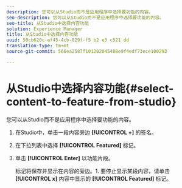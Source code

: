 ```yaml
---
description: 您可以从Studio而不是应用程序中选择要功能的内容。
seo-description: 您可以从Studio而不是应用程序中选择要功能的内容。
seo-title: 从Studio中选择内容功能
solution: Experience Manager
title: 从Studio中选择内容功能
uuid: 50cb620c-ef45-4cb-829f-f5 b2 e3 c521 dd
translation-type: tm+mt
source-git-commit: 566ea2587f101202045488e9f4edf73ece100293

---
```



# 从Studio中选择内容功能{#select-content-to-feature-from-studio}

您可以从Studio而不是应用程序中选择要功能的内容。

1. 在Studio中，单击一段内容旁边 **[!UICONTROL +]** 的签名。
1. 在下拉列表中选择 **[!UICONTROL Featured]** 标记。
1. 单击 **[!UICONTROL Enter]** 以功能片段。

   标记将保存并显示在内容的旁边。1. 要停止显示某段内容，请单击 **[!UICONTROL x]** 内容中显示的 **[!UICONTROL Featured]** 标记。
